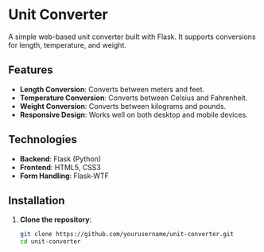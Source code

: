 # Unit Converter

A simple web-based unit converter built with Flask. It supports conversions for length, temperature, and weight.

## Features

- **Length Conversion**: Converts between meters and feet.
- **Temperature Conversion**: Converts between Celsius and Fahrenheit.
- **Weight Conversion**: Converts between kilograms and pounds.
- **Responsive Design**: Works well on both desktop and mobile devices.

## Technologies

- **Backend**: Flask (Python)
- **Frontend**: HTML5, CSS3
- **Form Handling**: Flask-WTF

## Installation

1. **Clone the repository**:

   ```bash
   git clone https://github.com/yourusername/unit-converter.git
   cd unit-converter
